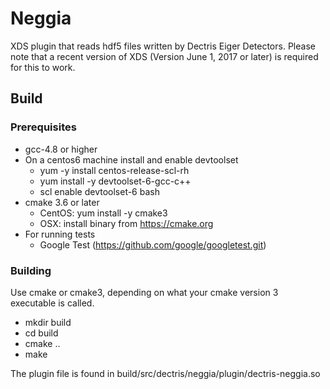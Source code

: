 Neggia
===========

XDS plugin that reads hdf5 files written by Dectris Eiger Detectors.
Please note that a recent version of XDS (Version June 1, 2017 or later) is required for this to work.

## Build

### Prerequisites
* gcc-4.8 or higher
* On a centos6 machine install and enable devtoolset
  * yum -y install centos-release-scl-rh
  * yum install -y devtoolset-6-gcc-c++
  * scl enable devtoolset-6 bash
* cmake 3.6 or later
  * CentOS: yum install -y cmake3
  * OSX: install binary from https://cmake.org
* For running tests
  * Google Test (https://github.com/google/googletest.git)

### Building
Use cmake or cmake3, depending on what your cmake version 3 executable is called.
* mkdir build
* cd build
* cmake ..
* make

The plugin file is found in build/src/dectris/neggia/plugin/dectris-neggia.so
